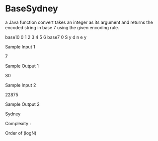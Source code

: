 # BaseSydney
a Java function convert takes an integer as its argument and returns the encoded string in base 7 using the given encoding rule. 

base10 0 1 2 3 4 5 6 
base7  0 S y d n e y

Sample Input 1

7

Sample Output 1

S0

Sample Input 2

22875

Sample Output 2

Sydney

Complexity :

Order of (logN)
